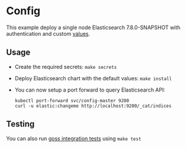 # Config

This example deploy a single node Elasticsearch 7.8.0-SNAPSHOT with authentication and
custom [values][].


## Usage

* Create the required secrets: `make secrets`

* Deploy Elasticsearch chart with the default values: `make install`

* You can now setup a port forward to query Elasticsearch API:

  ```
  kubectl port-forward svc/config-master 9200
  curl -u elastic:changeme http://localhost:9200/_cat/indices
  ```


## Testing

You can also run [goss integration tests][] using `make test`


[goss integration tests]: https://github.com/elastic/helm-charts/tree/7.8/elasticsearch/examples/config/test/goss.yaml
[values]: https://github.com/elastic/helm-charts/tree/7.8/elasticsearch/examples/config/values.yaml
